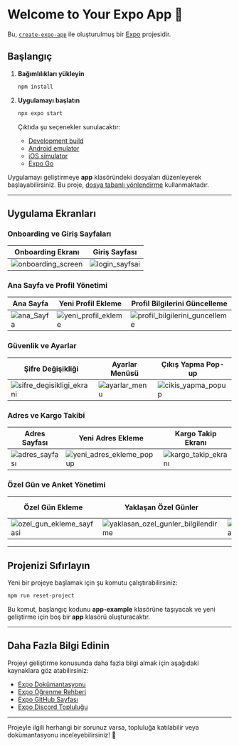 # Welcome to Your Expo App 👋

Bu, [`create-expo-app`](https://www.npmjs.com/package/create-expo-app) ile oluşturulmuş bir [Expo](https://expo.dev) projesidir.

## Başlangıç

1. **Bağımlılıkları yükleyin**
   ```bash
   npm install
   ```

2. **Uygulamayı başlatın**
   ```bash
   npx expo start
   ```
   Çıktıda şu seçenekler sunulacaktır:
   - [Development build](https://docs.expo.dev/develop/development-builds/introduction/)
   - [Android emulator](https://docs.expo.dev/workflow/android-studio-emulator/)
   - [iOS simulator](https://docs.expo.dev/workflow/ios-simulator/)
   - [Expo Go](https://expo.dev/go)

Uygulamayı geliştirmeye **app** klasöründeki dosyaları düzenleyerek başlayabilirsiniz. Bu proje, [dosya tabanlı yönlendirme](https://docs.expo.dev/router/introduction) kullanmaktadır.

---

## **Uygulama Ekranları**

### **Onboarding ve Giriş Sayfaları**
| Onboarding Ekranı | Giriş Sayfası |
|-------------------|--------------|
| ![onboarding_screen](https://github.com/user-attachments/assets/6025bdb1-2d31-4f87-821f-e6531b5bb254) | ![login_sayfsai](https://github.com/user-attachments/assets/a2488eda-fdac-408d-96db-358f16c3f91c) |

### **Ana Sayfa ve Profil Yönetimi**
| Ana Sayfa | Yeni Profil Ekleme | Profil Bilgilerini Güncelleme |
|----------|-------------------|-------------------------|
| ![ana_Sayfa](https://github.com/user-attachments/assets/9686d75a-c8db-49d8-8520-59130d38a743) | ![yeni_profil_ekleme](https://github.com/user-attachments/assets/36da478c-b7a6-4f76-8ccf-6c70d13b5290) | ![profil_bilgilerini_guncelleme](https://github.com/user-attachments/assets/26d3a42e-24d1-44d1-8c61-aca6a1d6436e) |

### **Güvenlik ve Ayarlar**
| Şifre Değişikliği | Ayarlar Menüsü | Çıkış Yapma Pop-up |
|------------------|---------------|-------------------|
| ![sifre_degisikligi_ekrani](https://github.com/user-attachments/assets/88b552fb-1086-45df-8528-619eb73eb63c) | ![ayarlar_menu](https://github.com/user-attachments/assets/723dae4d-d1c7-438d-98cd-424388eb4553) | ![cikis_yapma_popup](https://github.com/user-attachments/assets/9058ebe6-9b80-40f4-9519-e19958378c3a) |

### **Adres ve Kargo Takibi**
| Adres Sayfası | Yeni Adres Ekleme | Kargo Takip Ekranı |
|--------------|----------------|----------------|
| ![adres_sayfası](https://github.com/user-attachments/assets/8cd08bd0-0937-4f98-86f5-c26d05673b9b) | ![yeni_adres_ekleme_popup](https://github.com/user-attachments/assets/26c2202e-ef6f-49fe-9a6f-e7f9cdbdfc6c) | ![kargo_takip_ekranı](https://github.com/user-attachments/assets/74d1cc64-d2fc-4e62-ba8d-5597f4234485) |

### **Özel Gün ve Anket Yönetimi**
| Özel Gün Ekleme | Yaklaşan Özel Günler | Yaklaşan Özel Gün Mail | Anket Sayfası |
|----------------|--------------------|--------------------|--------------|
| ![ozel_gun_ekleme_sayfasi](https://github.com/user-attachments/assets/ec4efeda-0557-4866-917a-5c8e53d2ac6b) | ![yaklasan_ozel_gunler_bilgilendirme](https://github.com/user-attachments/assets/9c83d7d0-e7e1-478f-ba65-ab4915d9b4f1) | ![yaklasan_ozel_gun_mail](https://github.com/user-attachments/assets/d6e8517e-2257-41f7-8c9e-4b1166a0ed36) | ![anket_sayfasi](https://github.com/user-attachments/assets/e8fe4887-a7b7-41bf-ba5d-2afb79717bf2) |

---

## **Projenizi Sıfırlayın**
Yeni bir projeye başlamak için şu komutu çalıştırabilirsiniz:
```bash
npm run reset-project
```
Bu komut, başlangıç kodunu **app-example** klasörüne taşıyacak ve yeni geliştirme için boş bir **app** klasörü oluşturacaktır.

---

## **Daha Fazla Bilgi Edinin**
Projeyi geliştirme konusunda daha fazla bilgi almak için aşağıdaki kaynaklara göz atabilirsiniz:

- [Expo Dokümantasyonu](https://docs.expo.dev/)
- [Expo Öğrenme Rehberi](https://docs.expo.dev/tutorial/introduction/)
- [Expo GitHub Sayfası](https://github.com/expo/expo)
- [Expo Discord Topluluğu](https://chat.expo.dev)

---

Projeyle ilgili herhangi bir sorunuz varsa, topluluğa katılabilir veya dokümantasyonu inceleyebilirsiniz! 🚀

